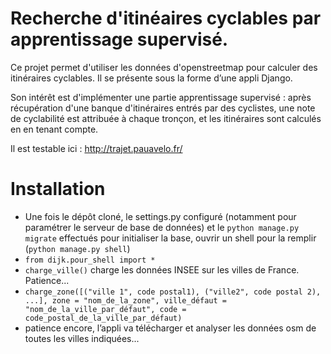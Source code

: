 Recherche d'itinéaires cyclables par apprentissage supervisé.
 =============================================================


 Ce projet permet d'utiliser les données d'openstreetmap pour calculer des itinéraires cyclables. Il se présente sous la forme d’une appli Django.

 Son intérêt est d'implémenter une partie apprentissage supervisé : après récupération d'une banque d'itinéraires entrés par des cyclistes, une note de cyclabilité est attribuée à chaque tronçon, et les itinéraires sont calculés en en tenant compte.

 Il est testable ici : http://trajet.pauavelo.fr/

Installation
============

 - Une fois le dépôt cloné, le settings.py configuré (notamment pour paramétrer le serveur de base de données) et le `python manage.py migrate` effectués pour initialiser la base, ouvrir un shell pour la remplir (`python manage.py shell`)
 - `from dijk.pour_shell import *`
 - `charge_ville()` charge les données INSEE sur les villes de France. Patience...
 - `charge_zone([("ville 1", code postal1), ("ville2", code postal 2), ...], zone = "nom_de_la_zone", ville_défaut = "nom_de_la_ville_par_défaut", code = code_postal_de_la_ville_par_défaut)`
 - patience encore, l’appli va télécharger et analyser les données osm de toutes les villes indiquées...


